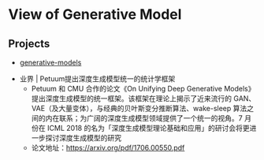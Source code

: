 # View of Generative Model

## Projects

+ [generative-models](https://github.com/wiseodd/generative-models)


- 业界 | Petuum提出深度生成模型统一的统计学框架
  - Petuum 和 CMU 合作的论文《On Unifying Deep Generative Models》提出深度生成模型的统一框架。该框架在理论上揭示了近来流行的 GAN、VAE（及大量变体），与经典的贝叶斯变分推断算法、wake-sleep 算法之间的内在联系；为广阔的深度生成模型领域提供了一个统一的视角。7 月份在 ICML 2018 的名为「深度生成模型理论基础和应用」的研讨会将更进一步探讨深度生成模型的研究
  - 论文地址：https://arxiv.org/pdf/1706.00550.pdf
